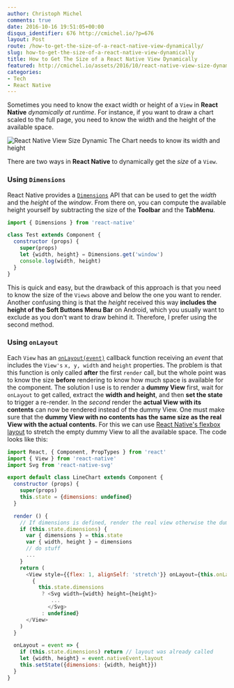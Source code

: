 ```yaml
---
author: Christoph Michel
comments: true
date: 2016-10-16 19:51:05+00:00
disqus_identifier: 676 http://cmichel.io/?p=676
layout: Post
route: /how-to-get-the-size-of-a-react-native-view-dynamically/
slug: how-to-get-the-size-of-a-react-native-view-dynamically
title: How to Get The Size of a React Native View Dynamically
featured: http://cmichel.io/assets/2016/10/react-native-view-size-dynamic.png
categories:
- Tech
- React Native
---
```


Sometimes you need to know the exact width or height of a `View` in **React Native** _dynamically at runtime_. For instance, if you want to draw a chart scaled to the full page, you need to know the width and the height of the available space.

![React Native View Size Dynamic](http://cmichel.io/assets/2016/10/react-native-view-size-dynamic.png) The Chart needs to know its width and height

There are two ways in **React Native** to dynamically get the _size_ of a `View`.

### Using `Dimensions`

React Native provides a [`Dimensions`](https://facebook.github.io/react-native/docs/dimensions.html) API that can be used to get the _width_ and the _height_ of the _window_. From there on, you can compute the available height yourself by subtracting the size of the **Toolbar** and the **TabMenu**.
```javascript
import { Dimensions } from 'react-native'

class Test extends Component {
  constructor (props) {
    super(props)
    let {width, height} = Dimensions.get('window')
    console.log(width, height)
  }
}

```

This is quick and easy, but the drawback of this approach is that you need to know the size of the `Views` above and below the one you want to render. Another confusing thing is that the _height_ received this way **includes the height of the Soft Buttons Menu Bar** on Android, which you usually want to exclude as you don't want to draw behind it. Therefore, I prefer using the second method.

### Using `onLayout`

Each `View` has an [`onLayout(event)`](http://facebook.github.io/react-native/releases/0.35/docs/view.html#onlayout) callback function receiving an _event_ that includes the `View's` `x, y, width` and `height` properties. The problem is that this function is only called **after** the first `render` call, but the whole point was to know the size **before** rendering to know how much space is available for the component. The solution I use is to render a **dummy View** first, wait for `onLayout` to get called, extract the **width and height**, and then **set the state** to trigger a re-render. In the _second_ render the **actual View with its contents** can now be rendered instead of the dummy View. One must make sure that the **dummy View with no contents has the same size as the real View with the actual contents**. For this we can use [React Native's flexbox layout](https://facebook.github.io/react-native/docs/flexbox.html) to stretch the empty dummy View to all the available space. The code looks like this:

```javascript
import React, { Component, PropTypes } from 'react'
import { View } from 'react-native'
import Svg from 'react-native-svg'

export default class LineChart extends Component {
  constructor (props) {
    super(props)
    this.state = {dimensions: undefined}
  }

  render () {
    // If dimensions is defined, render the real view otherwise the dummy view
    if (this.state.dimensions) {
      var { dimensions } = this.state
      var { width, height } = dimensions
      // do stuff
      ...
    }
    return (
      <View style={{flex: 1, alignSelf: 'stretch'}} onLayout={this.onLayout}>
        {
          this.state.dimensions
           ? <Svg width={width} height={height}>
              ...
             </Svg>
           : undefined}
      </View>
    )
  }

  onLayout = event => {
    if (this.state.dimensions) return // layout was already called
    let {width, height} = event.nativeEvent.layout
    this.setState({dimensions: {width, height}})
  }
}
```
